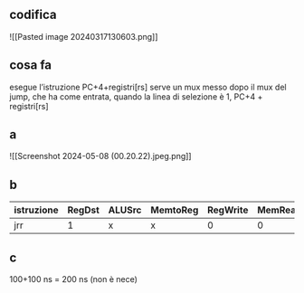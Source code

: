 ## codifica
![[Pasted image 20240317130603.png]]
## cosa fa
esegue l’istruzione PC+4+registri[rs]
serve un mux messo dopo il mux del jump, che ha come entrata, quando la linea di selezione è 1, PC+4 + registri[rs]

## a
![[Screenshot 2024-05-08 (00.20.22).jpeg.png]]
## b

| istruzione | RegDst | ALUSrc | MemtoReg | RegWrite | MemRead | MemWrite | Branch | Jump | jrr | ALUOp1 | ALUOp2 |
| ---------- | ------ | ------ | -------- | -------- | ------- | -------- | ------ | ---- | --- | ------ | ------ |
| jrr        | 1      | x      | x        | 0        | 0       | 0        | 0      | 0    | 1   | x      | x      |

## c
100+100 ns = 200 ns (non è nece)